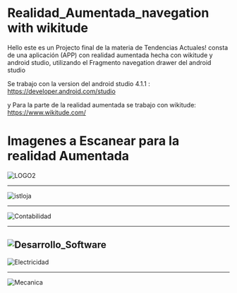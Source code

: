 # Realidad_Aumentada_navegation with wikitude 

Hello este es un  Projecto final de la materia de Tendencias Actuales! consta de una  aplicación (APP) con realidad aumentada hecha con wikitude y android studio, utilizando el Fragmento  navegation drawer del android studio 


Se trabajo con la version del android studio 4.1.1 : https://developer.android.com/studio

 y Para la parte de la realidad aumentada se trabajo con wikitude: https://www.wikitude.com/
 



# Imagenes a Escanear para la realidad Aumentada 

![LOGO2](https://user-images.githubusercontent.com/82047029/116286518-eec65980-a754-11eb-9fb8-f0edc4f9da60.jpg)

------------------------------
![istloja](https://user-images.githubusercontent.com/82047029/116286590-0271c000-a755-11eb-9be5-9500a3e5a3e2.jpg)

-----------------------------

![Contabilidad](https://user-images.githubusercontent.com/82047029/116286644-11587280-a755-11eb-9e63-aa26be0a0738.jpg)

------------------------------

![Desarrollo_Software](https://user-images.githubusercontent.com/82047029/116286701-2208e880-a755-11eb-8426-d131dfa6a678.jpg)
----------------------------

![Electricidad](https://user-images.githubusercontent.com/82047029/116286741-32b95e80-a755-11eb-97b8-e0929914e7fd.jpg)

-----------------------------
![Mecanica](https://user-images.githubusercontent.com/82047029/116286803-4369d480-a755-11eb-8dca-6a43f4e65494.jpg)

